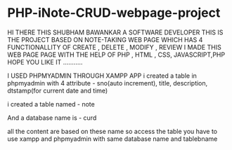 # PHP-iNote-CRUD-webpage-project
HI THERE THIS SHUBHAM BAWANKAR A SOFTWARE DEVELOPER 
THIS IS THE PROJECT BASED ON  NOTE-TAKING WEB PAGE WHICH HAS 4 FUNCTIONALLITY OF CREATE , DELETE , MODIFY , REVIEW 
I MADE THIS WEB PAGE PAGE WITH THE HELP OF
PHP , HTML , CSS, JAVASCRIPT,PHP 
HOPE YOU LIKE IT ...........


I USED PHPMYADMIN THROUGH XAMPP APP 
i created a table in  phpmyadmin with 4 attribute -
sno(auto increment),
title,
description,
dtstamp(for current date and time)

i created a table named -  note 

And a database name is -  curd

all the content are based on these name so access the table you have to use xampp and phpmyadmin with same database name and tablebname

